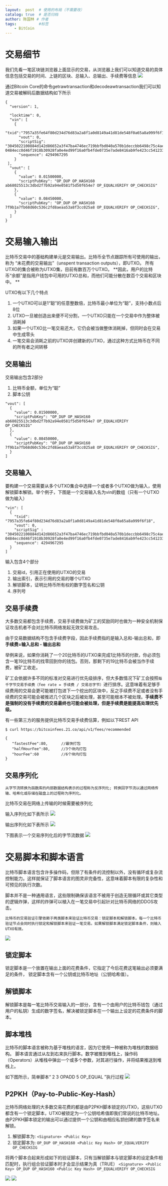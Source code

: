 ```yaml
---
layout:  post  # 使用的布局（不需要改）
catalog: true  # 是否归档
author: 陈国林 # 作者
tags:          #标签
    - BitCoin
---
```



# 交易细节
我们先看一笔区块链浏览器上面显示的交易，从浏览器上我们可以知道交易的具体信息包括交易的时间、上链的区块、总输入、总输出、手续费等信息
![](http://upload-images.jianshu.io/upload_images/1785959-41aeeaa8e1e6b256.png?imageMogr2/auto-orient/strip%7CimageView2/2/w/1240)

通过Bitcoin Core的命令getrawtransaction和decodeawtransaction我们可以知道交易被解码后数据结构如下所示
```
{
  "version": 1,
  
  "locktime": 0,
  "vin": [
    {
    "txid":"7957a35fe64f80d234d76d83a2a8f1a0d8149a41d81de548f0a65a8a999f6f18",
      "vout": 0,
      "scriptSig": "3045022100884d142d86652a3f47ba4746ec719bbfbd040a570b1deccbb6498c75c4ae24cb02204b9f039ff08df09cbe9f6addac960298cad530a863ea8f53982c09db8f6e3813[ALL] 0484ecc0d46f1918b30928fa0e4ed99f16a0fb4fde0735e7ade8416ab9fe423cc5412336376789d172787ec3457eee41c04f4938de5cc17b4a10fa336a8d752adf",
      "sequence": 4294967295
    }
 ],
  "vout": [
    {
      "value": 0.01500000,
      "scriptPubKey": "OP_DUP OP_HASH160 ab68025513c3dbd2f7b92a94e0581f5d50f654e7 OP_EQUALVERIFY OP_CHECKSIG"
    },
    {
      "value": 0.08450000,
      "scriptPubKey": "OP_DUP OP_HASH160 7f9b1a7fb68d60c536c2fd8aeaa53a8f3cc025a8 OP_EQUALVERIFY OP_CHECKSIG",
    }
  ]
}
```

# 交易输入输出
比特币交易中的基础构建单元是交易输出。比特币全节点跟踪所有可使用的输出，称为 “未花费的交易输出”（unspent transaction outputs），即UTXO。 所有UTXO的集合被称为UTXO集，目前有数百万个UTXO。
**因此，用户的比特币“余额”是指用户钱包中可用的UTXO总和，而他们可能分散在数百个交易和区块中。 **

UTXO有以下几个特点
1. 一个UTXO可以是1“聪”的任意整数倍，比特币最小单位为“聪”，支持小数点后8位
2. UTXO一旦被创造出来便不可分割，一个UTXO只能在一个交易中作为整体被消耗掉
3.  如果一个UTXO比一笔交易还大，它仍会被当做整体消耗掉，但同时会在交易中生成零头
4.  一笔交易会消耗之前的UTXO并创建新的UTXO，通过这种方式比特币在不同的所有者之间转移


## 交易输出
交易输出包含2部分
1. 比特币金额，单位为“聪”
2. 脚本公钥
```
"vout": [
  {
    "value": 0.01500000,
    "scriptPubKey": "OP_DUP OP_HASH160 ab68025513c3dbd2f7b92a94e0581f5d50f654e7 OP_EQUALVERIFY
OP_CHECKSIG"
  },
  {
    "value": 0.08450000,
    "scriptPubKey": "OP_DUP OP_HASH160 7f9b1a7fb68d60c536c2fd8aeaa53a8f3cc025a8 OP_EQUALVERIFY OP_CHECKSIG",
  }
]
```

## 交易输入
要构建一个交易需要从多个UTXO集合中选择一个或者多个UTXO做为输入，使用解锁脚本解锁。举个例子，下图是一个交易输入名为vin的数组（只有一个UTXO做为输入）
```
"vin": [
  {
    "txid": "7957a35fe64f80d234d76d83a2a8f1a0d8149a41d81de548f0a65a8a999f6f18",
    "vout": 0,
    "scriptSig" : "3045022100884d142d86652a3f47ba4746ec719bbfbd040a570b1deccbb6498c75c4ae24cb02204b9f039ff08df09cbe9f6addac960298cad530a863ea8f53982c09db8f6e3813[ALL] 0484ecc0d46f1918b30928fa0e4ed99f16a0fb4fde0735e7ade8416ab9fe423cc5412336376789d172787ec3457eee41c04f4938de5cc17b4a10fa336a8d752adf",
    "sequence": 4294967295
  }
]
```
输入包含4个部分
1. 交易id，引用正在使用的UTXO的交易
2. 输出索引，表示引用的交易的哪个UTXO
3. 解锁脚本，证明比特币所有权的数字签名和公钥
4. 序列号

## 交易手续费
大多数交易都包含手续费，交易手续费做为矿工的奖励同时也做为一种安全机制保证攻击机者不会对比特币网络发起无效交易攻击。

由于交易数据结构不包含手续费字段，因此手续费指的是输入总和-输出总和，即
**手续费=输入总和 - 输出总和**

举例来说，如果你消耗了一个20比特币的UTXO来完成1比特币的付款，你必须包含一笔19比特币的找零回到你的钱包。否则，那剩下的19比特币会被当作手续费，被矿工收走。

矿工会依据许多不同的标准对交易进行优先级排序，但大多数情况下矿工会按照`每千字节交易手续费（fee rate = 手续费 / 交易总字节）`进行排序。这意味着有足够手续费用的交易会更可能被打包进下一个挖出的区块中，反之手续费不足或者没有手续费的交易可能会被推迟几个区块之后被处理，甚至可能根本不被处理。**手续费不是强制的没有手续费的交易最终也可能会被处理，但是手续费是能提高处理优先级。**

有一些第三方的服务提供比特币交易手续费估算，例如以下REST API
```
$ curl https://bitcoinfees.21.co/api/v1/fees/recommended

{
   "fastestFee":80,      //最快打包
   "halfHourFee":80,     //3个块内打包
   "hourFee":60          //6个块内打包
}
```

## 交易序列化
`从字节流转换为函数库的内部数据结构表示的过程称为反序列化; 转换回字节流以通过网络传输、哈希化或存储在磁盘上的过程称为序列化。`

比特币交易在网络上传输的时候需要被序列化

输入序列化如下表所示
![](http://upload-images.jianshu.io/upload_images/1785959-8148f1d7622a1b82.png?imageMogr2/auto-orient/strip%7CimageView2/2/w/1240)

输出序列化如下表所示
![](http://upload-images.jianshu.io/upload_images/1785959-d804ff8f61c1c86e.png?imageMogr2/auto-orient/strip%7CimageView2/2/w/1240)

下图表示一个交易序列化后的字节流数据
![](http://upload-images.jianshu.io/upload_images/8490153-c2bfbd698cdbb37d.png?imageMogr2/auto-orient/strip)

# 交易脚本和脚本语言
比特币脚本语言包含许多操作码，但除了有条件的流控制以外，没有循环或复杂流控制能力。这样就保证了脚本语言的图灵非完备性，这意味着脚本有限的复杂性和可预见的执行次数。

脚本并不是一种通用语言，这些限制确保该语言不被用于创造无限循环或其它类型的逻辑炸弹，这样的炸弹可以植入在一笔交易中引起针对比特币网络的DDOS攻击。

`比特币的交易验证引擎依赖于两类脚本来验证比特币交易：锁定脚本和解锁脚本。每一个比特币验证节点会同时执行锁定和解锁脚本来验证一笔交易。如果解锁脚本满足锁定脚本条件，则输入UTXO有效。` 

![](http://upload-images.jianshu.io/upload_images/1785959-e4060555d14bcd28.png?imageMogr2/auto-orient/strip%7CimageView2/2/w/1240)

## 锁定脚本
锁定脚本是一个放置在输出上面的花费条件，它指定了今后花费这笔输出必须要满足的条件， 锁定脚本含有一个公钥或比特币地址（公钥哈希值）。

## 解锁脚本
解锁脚本是每一笔比特币交易输入的一部分，含有一个由用户的比特币钱包（通过用户的私钥）生成的数字签名，解决被锁定脚本在一个输出上设定的花费条件的脚本。

## 脚本堆栈
比特币的脚本语言被称为基于堆栈的语言，因为它使用一种被称为堆栈的数据结构。
脚本语言通过从左到右来执行脚本。数字被推到堆栈上，操作码（Operators）从堆栈中弹出一个或多个参数，对其进行操作，并将结果推送到堆栈上。

如下图所示，简单脚本“ 2 3 OPADD 5 OP_EQUAL ”执行过程
![](http://upload-images.jianshu.io/upload_images/1785959-c56755abdeed5b7b.png?imageMogr2/auto-orient/strip%7CimageView2/2/w/1240)

## P2PKH（Pay-to-Public-Key-Hash）
比特币网络处理的大多数交易花费的都是由P2PKH脚本锁定的UTXO，这些UTXO都含有一个锁定脚本，UTXO被锁定为一个公钥哈希值即我们常说的比特币地址。由P2PKH脚本锁定的输出可以通过提供一个公钥和由相应私钥创建的数字签名来解锁。

1. 解锁脚本为: ```<Signature> <Public Key>```
2. 锁定脚本为: ```OP_DUP OP_HASH160 <Public Key Hash> OP_EQUALVERIFY OP_CHECKSIG```

将两个脚本合起来形成如下的验证脚本，只有当解锁脚本与锁定脚本的设定条件相匹配时，执行组合验证脚本时才会显示结果为真（TRUE）
```<Signature> <Public Key> OP_DUP OP_HASH160 <Public Key Hash> OP_EQUALVERIFY OP_CHECKSIG```

![](http://upload-images.jianshu.io/upload_images/1785959-df262c9f279a046c.png?imageMogr2/auto-orient/strip%7CimageView2/2/w/1240)
![](http://upload-images.jianshu.io/upload_images/1785959-86488f10788e53bd.png?imageMogr2/auto-orient/strip%7CimageView2/2/w/1240)

